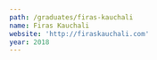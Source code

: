 ```yaml
---
path: /graduates/firas-kauchali
name: Firas Kauchali
website: 'http://firaskauchali.com'
year: 2018
---
```


